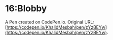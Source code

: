 # 16:Blobby

A Pen created on CodePen.io. Original URL: [https://codepen.io/KhalidMesbah/pen/zYzBEYw](https://codepen.io/KhalidMesbah/pen/zYzBEYw).


